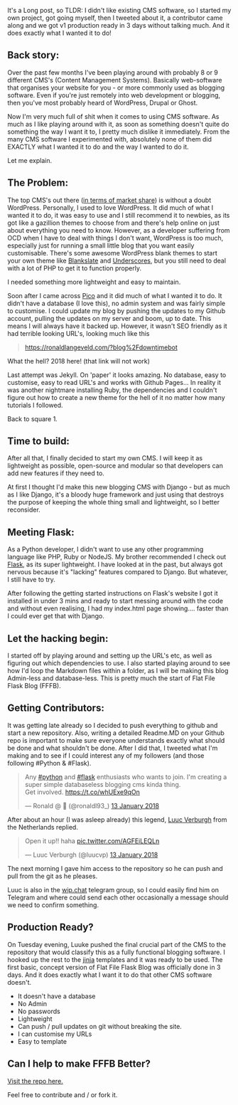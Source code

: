 <!-- VARS
##title: HOW FFFB STARTED ./title
##author: Ronald ./author
##date: 2018/02/20 ./date
##slug: building-open-source-flask-blog ./slug
##image: ffbcov.jpg ./image
./VARS -->



It's a Long post, so TLDR:
I didn't like existing CMS software, so I started my own project, got going myself, then I tweeted about it, a contributor came along and we got v1 production ready in 3 days without talking much. And it does exactly what I wanted it to do!

## Back story:

Over the past few months I've been playing around with probably 8 or 9 different CMS's (Content Management Systems). Basically web-software that organises your website for you - or more commonly used as blogging software. Even if you're just remotely into web development or blogging, then you've most probably heard of WordPress, Drupal or Ghost. 

Now I'm very much full of shit when it comes to using CMS software. As much as I like playing around with it, as soon as something doesn't quite do something the way I want it to, I pretty much dislike it immediately. From the many CMS software I experimented with, absolutely none of them did EXACTLY what I wanted it to do and the way I wanted to do it.

Let me explain.

## The Problem:

The top CMS's out there ([in terms of market share](https://websitesetup.org/popular-cms/)) is without a doubt WordPress. Personally, I used to love WordPress. It did much of what I wanted it to do, it was easy to use and I still recommend it to newbies, as its got like a gazillion themes to choose from and there's help online on just about everything you need to know. However, as a developer suffering from OCD when I have to deal with things I don't want, WordPress is too much, especially just for running a small little blog that you want easily customisable. There's some awesome WordPress blank themes to start your own theme like [Blankslate](https://wordpress.org/themes/blankslate/) and [Underscores](https://underscores.me/), but you still need to deal with a lot of PHP to get it to function properly.

I needed something more lightweight and easy to maintain. 

Soon after I came across [Pico](http://picocms.org/) and it did much of what I wanted it to do. It didn't have a database (I love this), no admin system and was fairly simple to customise. I could update my blog by pushing the updates to my Github account, pulling the updates on my server and boom, up to date. This means I will always have it backed up. However, it wasn't SEO friendly as it had terrible looking URL's, looking much like this 

> https://ronaldlangeveld.com/?blog%2Fdowntimebot

What the hell? 2018 here! (that link will not work)

Last attempt was Jekyll. On 'paper' it looks amazing. No database, easy to customise, easy to read URL's and works with Github Pages... In reality it was another nightmare installing Ruby, the dependencies and I couldn't figure out how to create a new theme for the hell of it no matter how many tutorials I followed.

Back to square 1. 

## Time to build:
After all that, I finally decided to start my own CMS. I will keep it as lightweight as possible, open-source and modular so that developers can add new features if they need to.

At first I thought I'd make this new blogging CMS with Django - but as much as I like Django, it's a bloody huge framework and just using that destroys the purpose of keeping the whole thing small and lightweight, so I better reconsider. 

## Meeting Flask:

As a Python developer, I didn't want to use any other programming language like PHP, Ruby or NodeJS. 
My brother recommended I check out [Flask](http://flask.pocoo.org/), as its super lightweight. I have looked at in the past, but always got nervous because it's "lacking" features compared to Django. But whatever, I still have to try.

After following the getting started instructions on Flask's website I got it installed in under 3 mins and ready to start messing around with the code and without even realising, I had my index.html page showing.... faster than I could ever get that with Django.

## Let the hacking begin:
I started off by playing around and setting up the URL's etc, as well as figuring out which dependencies to use. I also started playing around to see how I'd loop the Markdown files within a folder, as I will be making this blog Admin-less and database-less. This is pretty much the start of Flat File Flask Blog (FFFB).

## Getting Contributors:
It was getting late already so I decided to push everything to github and start a new repository. Also, writing a detailed Readme.MD on your Github repo is important to make sure everyone understands exactly what should be done and what shouldn't be done. After I did that, I tweeted what I'm making and to see if I could interest any of my followers (and those following #Python & #Flask).

<blockquote class="twitter-tweet" data-cards="hidden" data-lang="en-gb"><p lang="en" dir="ltr">Any <a href="https://twitter.com/hashtag/python?src=hash&amp;ref_src=twsrc%5Etfw">#python</a> and <a href="https://twitter.com/hashtag/flask?src=hash&amp;ref_src=twsrc%5Etfw">#flask</a> enthusiasts who wants to join. I&#39;m creating a super simple databaseless blogging cms kinda thing. <br>Get involved. <a href="https://t.co/whUExe9qOn">https://t.co/whUExe9qOn</a></p>&mdash; Ronald @ 🌴 (@ronaldl93_) <a href="https://twitter.com/ronaldl93_/status/952217837447385088?ref_src=twsrc%5Etfw">13 January 2018</a></blockquote>
<script async src="https://platform.twitter.com/widgets.js" charset="utf-8"></script>


After about an hour (I was asleep already) this legend, [Luuc Verburgh](https://twitter.com/luucvp) from the Netherlands replied. 


<blockquote class="twitter-tweet" data-conversation="none" data-lang="en-gb"><p lang="en" dir="ltr">Open it up!! haha <a href="https://t.co/AGFEiLEQLn">pic.twitter.com/AGFEiLEQLn</a></p>&mdash; Luuc Verburgh (@luucvp) <a href="https://twitter.com/luucvp/status/952281202467266560?ref_src=twsrc%5Etfw">13 January 2018</a></blockquote>
<script async src="https://platform.twitter.com/widgets.js" charset="utf-8"></script>



The next morning I gave him access to the repository so he can push and pull from the git as he pleases.

Luuc is also in the [wip.chat](https://wip.chat/) telegram group, so I could easily find him on Telegram and where could send each other occasionally a message should we need to confirm something. 

## Production Ready?
On Tuesday evening, Luuke pushed the final crucial part of the CMS to the repository that would classify this as a fully functional blogging software. 
I hooked up the rest to the [jinja](http://jinja.pocoo.org/) templates and it was ready to be used. The first basic, concept version of Flat File Flask Blog was officially done in 3 days. And it does exactly what I want it to do that other CMS software doesn't.

 - It doesn't have a database
 - No Admin
 - No passwords
 - Lightweight
 - Can push / pull updates on git without breaking the site.
 - I can customise my URLs
 - Easy to template

## Can I help to make FFFB Better?

[Visit the repo here.](https://github.com/burgundy93/FlatFileFlaskBlog)

Feel free to contribute and / or fork it.
